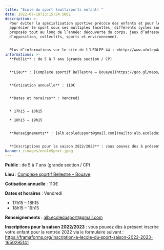 ```yaml
---
title: "Ecole du sport (multisports enfant) "
date: 2022-07-18T13:15:54.566Z
description: >-
  Pour éviter la spécialisation sportive précoce des enfants et pour leur faire
  apprécier le sport sous ses multiples facettes, différents cycles sont
  proposés tout au long de l’année: découverte du corps, jeux d’adresse,
  d’opposition, collectifs, sports et environnement.


  Plus d’informations sur le site de l’UFOLEP 44 : <http://www.ufolep44.com/page/ecole-du-sport>
informations: >-
  **Public** : de 5 à 7 ans (grande section / CP)


  **Lieu** : [Complexe sportif Bellestre – Bouaye](https://goo.gl/maps/oNgTzTGT7BK2)


  **Cotisation annuelle** : 110€


  **Dates et horaires** : Vendredi


  * 17h15 – 18h15

  * 18h15 – 19h15


  **Renseignements** : [alb.ecoledusport@gmail.com](mailto:alb.ecoledusport@gmail.com)


  **Inscriptions pour la saison 2022/2023** : vous pouvez dès à présent inscrire votre enfant pour la rentrée 2022 via le formulaire suivant : <https://framaforms.org/inscription-a-lecole-du-sport-saison-2022-2023-1650295141>
banner: /images/ecoleSport.jpeg
---
```

**Public** : de 5 à 7 ans (grande section / CP)

**Lieu** : [Complexe sportif Bellestre – Bouaye](https://goo.gl/maps/oNgTzTGT7BK2)

**Cotisation annuelle** : 110€

**Dates et horaires** : Vendredi

* 17h15 – 18h15
* 18h15 – 19h15

**Renseignements** : [alb.ecoledusport@gmail.com](mailto:alb.ecoledusport@gmail.com)

**Inscriptions pour la saison 2022/2023** : vous pouvez dès à présent inscrire votre enfant pour la rentrée 2022 via le formulaire suivant : <https://framaforms.org/inscription-a-lecole-du-sport-saison-2022-2023-1650295141>